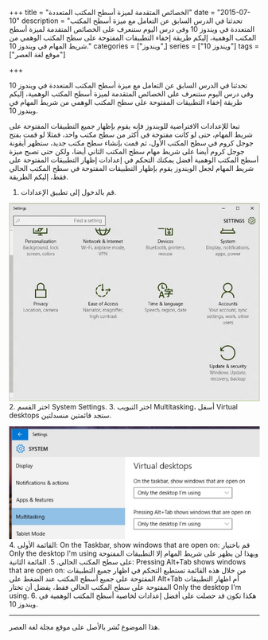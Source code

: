 +++
title = "الخصائص المتقدمة لميزة أسطح المكتب المتعددة"
date = "2015-07-10"
description = "تحدثنا في الدرس السابق عن التعامل مع ميزة أسطح المكتب المتعددة في ويندوز 10 وفى درس اليوم ستنعرف على الخصائص المتقدمة لميزة أسطح المكتب الوهمية، إليكم طريقة إخفاء التطبيقات المفتوحة على سطح المكتب الوهمي من شريط المهام في ويندوز 10."
categories = ["ويندوز",]
series = ["ويندوز 10"]
tags = ["موقع لغة العصر"]

+++

تحدثنا  في الدرس السابق عن التعامل مع ميزة أسطح المكتب المتعددة في ويندوز 10 وفى درس اليوم ستنعرف على الخصائص المتقدمة لميزة أسطح المكتب الوهمية، إليكم طريقة إخفاء التطبيقات المفتوحة على سطح المكتب الوهمي من شريط المهام في ويندوز 10.

تبعا للإعدادات الافتراضية للويندوز فإنه يقوم بإظهار جميع التطبيقات المفتوحة على شريط المهام، حتى لو كانت مفتوحة في أكثر من سطح مكتب واحد، فمثلا لو قمت بفتح جوجل كروم في سطح المكتب الأول، ثم قمت بإنشاء سطح مكتب جديد، ستظهر أيقونة جوجل كروم أيضا على شريط مهام سطح المكتب الثاني أيضا، ولكن حتى تصبح ميزة أسطح المكتب الوهمية أفضل يمكنك التحكم في إعدادات إظهار التطبيقات المفتوحة على شريط المهام لجعل الويندوز يقوم بإظهار التطبيقات المفتوحة في سطح المكتب الحالي فقط، إليكم الطريقة.

1. قم بالدخول إلى تطبيق الإعدادات.

![](images/2015-635720705963166596-316.jpg "1")
2. اختر القسم System Settings.
3. اختر التبويب Multitasking، أسفل Virtual desktops ستجد قائمتين منسدلتين.

![](thumbnail-2015-635720706191291596-129.jpg "2")
4. القائمة الأولى: On the Taskbar, show windows that are open on:
قم باختيار Only the desktop I'm using وبهذا لن يظهر على شريط المهام إلا التطبيقات المفتوحة على سطح المكتب الحالي.
5. القائمة الثانية: Pressing Alt+Tab shows windows that are open on:
من خلال هذه القائمة تستطيع التحكم في اظهار 
جميع التطبيقات المفتوحة على جميع أسطح المكتب عند الضغط على Alt+Tab أم 
اظهار التطبيقات المفتوحة على سطح المكتب الحالي فقط، يفضل أن تختار Only 
the desktop I'm using.
6. هكذا تكون قد حصلت على أفضل إعدادات لخاصية أسطح المكتب الوهمية في ويندوز 10.

---
هذا الموضوع نٌشر باﻷصل على موقع مجلة لغة العصر.